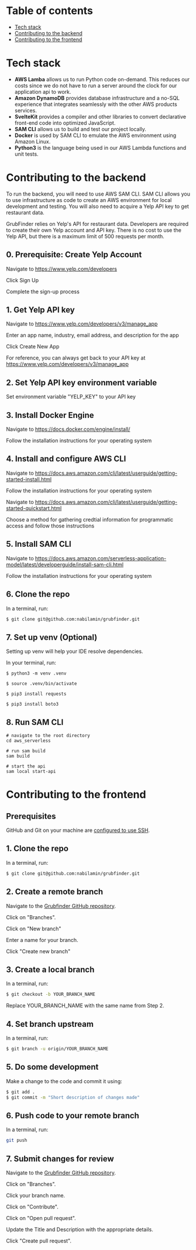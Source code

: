 # Table of contents
- [Tech stack](#tech-stack)
- [Contributing to the backend](#contributing-to-the-backend)
- [Contributing to the frontend](#contributing-to-the-frontend)

# Tech stack
- **AWS Lamba** allows us to run Python code on-demand. This reduces our costs since we do not have to run a server
around the clock for our application api to work.
- **Amazon DynamoDB** provides database infrastructure and a no-SQL experience that integrates seamlessly with the other
AWS products services.
- **SvelteKit** provides a compiler and other libraries to convert declarative front-end code into optimized JavaScript.
- **SAM CLI** allows us to build and test our project locally.
- **Docker** is used by SAM CLI to emulate the AWS environment using Amazon Linux.
- **Python3** is the language being used in our AWS Lambda functions and unit tests.

# Contributing to the backend
To run the backend, you will need to use AWS SAM CLI. SAM CLI allows you to use infrastructure as code to create an AWS
environment for local development and testing. You will also need to acquire a Yelp API key to get restaurant data.

GrubFinder relies on Yelp's API for restaurant data. Developers are required to create their own Yelp account and API key.
There is no cost to use the Yelp API, but there is a maximum limit of 500 requests per month.

## 0. Prerequisite: Create Yelp Account
Navigate to https://www.yelp.com/developers

Click Sign Up

Complete the sign-up process

## 1. Get Yelp API key
Navigate to https://www.yelp.com/developers/v3/manage_app

Enter an app name, industry, email address, and description for the app

Click Create New App

For reference, you can always get back to your API key at https://www.yelp.com/developers/v3/manage_app

## 2. Set Yelp API key environment variable
Set environment variable "YELP_KEY" to your API key

## 3. Install Docker Engine
Navigate to https://docs.docker.com/engine/install/

Follow the installation instructions for your operating system

## 4. Install and configure AWS CLI
Navigate to https://docs.aws.amazon.com/cli/latest/userguide/getting-started-install.html

Follow the installation instructions for your operating system

Navigate to https://docs.aws.amazon.com/cli/latest/userguide/getting-started-quickstart.html

Choose a method for gathering credtial information for programmatic access and follow those instructions

## 5. Install SAM CLI
Navigate to https://docs.aws.amazon.com/serverless-application-model/latest/developerguide/install-sam-cli.html

Follow the installation instructions for your operating system

## 6. Clone the repo
In a terminal, run:
```bash
$ git clone git@github.com:nabilamin/grubfinder.git
```

## 7. Set up venv (Optional)
Setting up venv will help your IDE resolve dependencies.

In your terminal, run:

`$ python3 -m venv .venv`

`$ source .venv/bin/activate`

`$ pip3 install requests`

`$ pip3 install boto3`

## 8. Run SAM CLI
```
# navigate to the root directory
cd aws_serverless

# run sam build
sam build

# start the api
sam local start-api
```

# Contributing to the frontend
## Prerequisites
GitHub and Git on your machine are [configured to use SSH](https://docs.github.com/en/authentication/connecting-to-github-with-ssh).

## 1. Clone the repo
In a terminal, run:
```bash
$ git clone git@github.com:nabilamin/grubfinder.git
```

## 2. Create a remote branch
Navigate to the [Grubfinder GitHub repository](https://github.com/lugenx/ecohabit/).

Click on "Branches".

Click on "New branch"

Enter a name for your branch.

Click "Create new branch"

## 3. Create a local branch
In a terminal, run:
```bash
$ git checkout -b YOUR_BRANCH_NAME
```
Replace YOUR_BRANCH_NAME with the same name from Step 2.

## 4. Set branch upstream

In a terminal, run:
```bash
$ git branch -u origin/YOUR_BRANCH_NAME
```

## 5. Do some development
Make a change to the code and commit it using:
```bash
$ git add .
$ git commit -m "Short description of changes made"
```

## 6. Push code to your remote branch
In a terminal, run:
```bash
git push
```

## 7. Submit changes for review
Navigate to the [Grubfinder GitHub repository](https://github.com/lugenx/ecohabit/).

Click on "Branches".

Click your branch name.

Click on "Contribute".

Click on "Open pull request".

Update the Title and Description with the appropriate details.

Click "Create pull request".
